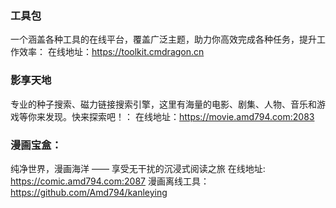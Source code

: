 ### 工具包
一个涵盖各种工具的在线平台，覆盖广泛主题，助力你高效完成各种任务，提升工作效率：
在线地址：https://toolkit.cmdragon.cn

### 影享天地
专业的种子搜索、磁力链接搜索引擎，这里有海量的电影、剧集、人物、音乐和游戏等你来发现。快来探索吧！：
在线地址：https://movie.amd794.com:2083

### 漫画宝盒：
纯净世界，漫画海洋 —— 享受无干扰的沉浸式阅读之旅
在线地址: https://comic.amd794.com:2087
漫画离线工具：https://github.com/Amd794/kanleying

